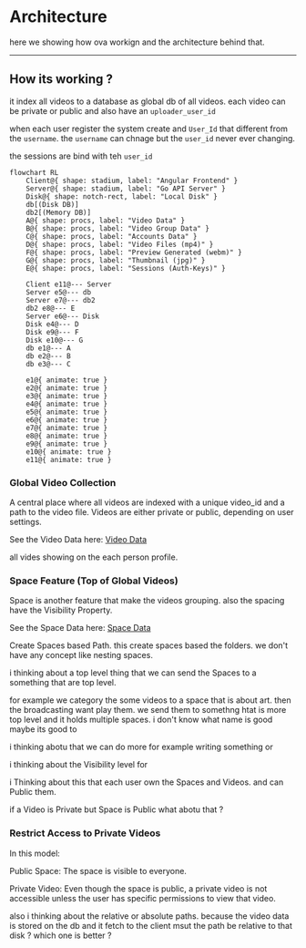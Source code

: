<!--
{
	"nav_order": 3
}
-->

# Architecture

here we showing how ova workign and the architecture behind that.

---

## How its working ?

it index all videos to a database as global db of all videos.
each video can be private or public and also have an `uploader_user_id`

when each user register the system create and `User_Id` that different from the `username`.
the `username` can chnage but the `user_id` never ever changing.

the sessions are bind with teh `user_id`

```mermaid
flowchart RL
    Client@{ shape: stadium, label: "Angular Frontend" }
    Server@{ shape: stadium, label: "Go API Server" }
    Disk@{ shape: notch-rect, label: "Local Disk" }
    db[(Disk DB)]
    db2[(Memory DB)]
    A@{ shape: procs, label: "Video Data" }
    B@{ shape: procs, label: "Video Group Data" }
    C@{ shape: procs, label: "Accounts Data" }
    D@{ shape: procs, label: "Video Files (mp4)" }
    F@{ shape: procs, label: "Preview Generated (webm)" }
    G@{ shape: procs, label: "Thumbnail (jpg)" }
    E@{ shape: procs, label: "Sessions (Auth-Keys)" }

    Client e11@--- Server
    Server e5@--- db
    Server e7@--- db2
    db2 e8@--- E
    Server e6@--- Disk
    Disk e4@--- D
    Disk e9@--- F
    Disk e10@--- G
    db e1@--- A
    db e2@--- B
    db e3@--- C

    e1@{ animate: true }
    e2@{ animate: true }
    e3@{ animate: true }
    e4@{ animate: true }
    e5@{ animate: true }
    e6@{ animate: true }
    e7@{ animate: true }
    e8@{ animate: true }
    e9@{ animate: true }
    e10@{ animate: true }
    e11@{ animate: true }

```

### Global Video Collection

A central place where all videos are indexed with a unique video_id and a path to the video file.
Videos are either private or public, depending on user settings.

See the Video Data here: [Video Data](/docs/datatypes/videodata)

all vides showing on the each person profile.

### Space Feature (Top of Global Videos)

Space is another feature that make the videos grouping. also the spacing have the Visibility Property.

See the Space Data here: [Space Data](/docs/datatypes/spacedata)

Create Spaces based Path.
this create spaces based the folders.
we don't have any concept like nesting spaces.

i thinking about a top level thing that we can send the Spaces to a something that are top level.

for example we category the some videos to a space that is about art.
then the broadcasting want play them. we send them to somethng htat is more top level and it holds multiple spaces.
i don't know what name is good maybe its good to

i thinking abotu that we can do more for example writing something or

i thinking about the Visibility level for

i Thinking about this that each user own the Spaces and Videos.
and can Public them.

if a Video is Private but Space is Public what abotu that ?

### Restrict Access to Private Videos

In this model:

Public Space: The space is visible to everyone.

Private Video: Even though the space is public, a private video is not accessible unless the user has specific permissions to view that video.

also i thinking about the relative or absolute paths.
because the video data is stored on the db and it fetch to the client msut the path be relative to that disk ?
which one is better ?
